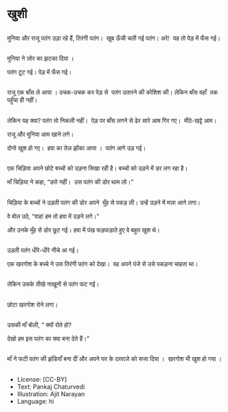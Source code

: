 # खुशी

##
मुनिया और राजू पतंग उड़ा रहे हैं, तिरंगी पतंग।  खूब ऊँची चली गई पतंग। अरे!  यह तो पेड़ में फँस गई। 

##
मुनिया ने ज़ोर का झटका दिया । 

पतंग टूट गई। पेड़ में फँस गई। 

##
राजू एक बाँस ले आया । उचक-उचक कर पेड़ से  पतंग उतारने की कोशिश की। लेकिन बाँस वहाँ  तक पहुँचा ही नहीं। 

##
लेकिन यह क्या? पतंग तो निकली नहीं।  पेड़ पर बाँस लगने से ढेर सारे आम गिर गए।  मीठे-खट्टे आम। 

राजू और मुनिया आम खाने लगे। 

दोनो खुश हो गए।  हवा का तेज़ झोंका आया ।  पतंग आगे उड़ गई। 

##
एक चिड़िया अपने छोटे बच्चों को उड़ना सिखा रही है। बच्चों को उड़ने में डर लग रहा है।

माँ चिड़िया ने कहा, “डरो नहीं।  उस पतंग की डोर थाम लो।” 

##
चिड़िया के बच्चों ने उड़ती पतंग की डोर अपने  मुँह से पकड़ ली। उन्हें उड़ने में मज़ा आने लगा।  

वे बोल उठे, “वाह! हम तो हवा में उड़ने लगे।” 

और उनके मुँह से डोर छूट गई। हवा में पंख फड़फड़ाते हुए वे बहुत खुश थे। 

##
उड़ती पतंग धीरे-धीरे नीचे आ गई। 

एक खरगोश के बच्चे ने उस तिरंगी पतंग को देखा।  वह अपने पंजे से उसे पकड़ना चाहता था। 

##
लेकिन उसके तीखे नाखूनों से पतंग फट गई। 

##
छोटा खरगोश रोने लगा। 

##
उसकी माँ बोली, “ क्यों रोते हो? 

देखो हम इस पतंग का क्या बना देते हैं।” 

##
माँ ने फटी पतंग की झंडियाँ बना दीं और अपने घर के दरवाज़े को सजा दिया ।  खरगोश भी खुश हो गया । 

##
* License: [CC-BY]
* Text: Pankaj Chaturvedi
* Illustration: Ajit Narayan
* Language: hi
